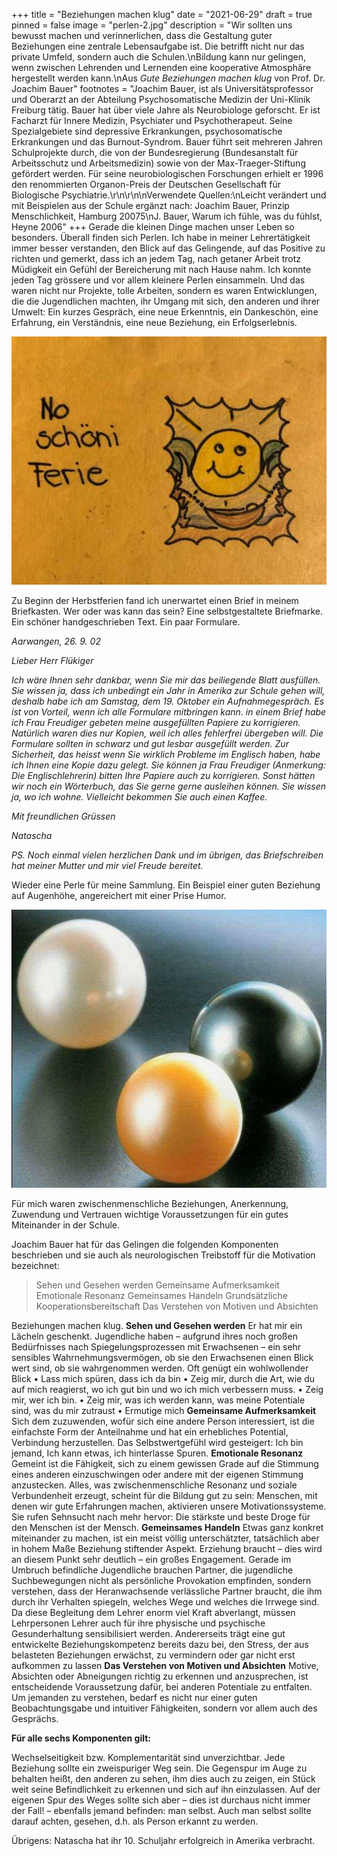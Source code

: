 +++
title = "Beziehungen machen klug"
date = "2021-06-29"
draft = true
pinned = false
image = "perlen-2.jpg"
description = "Wir sollten uns bewusst machen und verinnerlichen, dass die Gestaltung guter Beziehungen eine zentrale Lebensaufgabe ist. Die betrifft nicht nur das private Umfeld, sondern auch die Schulen.\nBildung kann nur gelingen, wenn zwischen Lehrenden und Lernenden eine kooperative Atmosphäre hergestellt werden kann.\nAus *Gute Beziehungen machen klug* von Prof. Dr. Joachim Bauer"
footnotes = "Joachim Bauer, ist als Universitätsprofessor und Oberarzt an der Abteilung Psychosomatische Medizin der Uni-Klinik Freiburg tätig. Bauer hat über viele Jahre als Neurobiologe geforscht. Er ist Facharzt für Innere Medizin, Psychiater und Psychotherapeut. Seine Spezialgebiete sind depressive Erkrankungen, psychosomatische Erkrankungen und das Burnout-Syndrom. Bauer führt seit mehreren Jahren Schulprojekte durch, die von der Bundesregierung (Bundesanstalt für Arbeitsschutz und Arbeitsmedizin) sowie von der Max-Traeger-Stiftung gefördert werden. Für seine neurobiologischen Forschungen erhielt er 1996 den renommierten Organon-Preis der Deutschen Gesellschaft für Biologische Psychiatrie.\r\n\r\n\nVerwendete Quellen:\nLeicht verändert und mit Beispielen aus der Schule ergänzt nach: Joachim Bauer, Prinzip Menschlichkeit, Hamburg 20075\nJ. Bauer, Warum ich fühle, was du fühlst, Heyne 2006"
+++
Gerade die kleinen Dinge machen unser Leben so besonders. Überall finden sich Perlen. 
Ich habe in meiner Lehrertätigkeit immer besser verstanden, den Blick auf das Gelingende, auf das Positive zu richten und gemerkt, dass ich an jedem Tag, nach getaner Arbeit trotz Müdigkeit ein Gefühl der Bereicherung mit nach Hause nahm. Ich konnte jeden Tag grössere und vor allem kleinere Perlen einsammeln. Und das waren nicht nur Projekte, tolle Arbeiten, sondern es waren Entwicklungen, die die Jugendlichen machten, ihr Umgang mit sich, den anderen und ihrer Umwelt: Ein kurzes Gespräch, eine neue Erkenntnis, ein Dankeschön, eine Erfahrung, ein Verständnis, eine neue Beziehung, ein Erfolgserlebnis.

![](2021-06-01-11.40.04-3.jpg)

Zu Beginn der Herbstferien fand ich unerwartet einen Brief in meinem Briefkasten. Wer oder was kann das sein? Eine selbstgestaltete Briefmarke. Ein schöner handgeschrieben Text. Ein paar Formulare.

*Aarwangen, 26. 9. 02*

*Lieber Herr Flükiger*

*Ich wäre Ihnen sehr dankbar, wenn Sie mir das beiliegende Blatt ausfüllen. Sie wissen ja, dass ich unbedingt ein Jahr in Amerika zur Schule gehen will, deshalb habe ich am Samstag, dem 19. Oktober ein Aufnahmegespräch. Es ist von Vorteil, wenn ich alle Formulare mitbringen kann. in einem Brief habe ich Frau Freudiger gebeten meine ausgefüllten Papiere zu korrigieren. Natürlich waren dies nur Kopien, weil ich alles fehlerfrei übergeben will.*
*Die Formulare sollten in schwarz und gut lesbar ausgefüllt werden. Zur Sicherheit, das heisst wenn Sie wirklich Probleme im Englisch haben, habe ich Ihnen eine Kopie dazu gelegt. Sie können ja Frau Freudiger (Anmerkung: Die Englischlehrerin) bitten Ihre Papiere auch zu korrigieren. Sonst hätten wir noch ein Wörterbuch, das Sie gerne gerne ausleihen können. Sie wissen ja, wo ich wohne. Vielleicht bekommen Sie auch einen Kaffee.*

*Mit freundlichen Grüssen* 

*Natascha*

*PS. Noch einmal vielen herzlichen Dank und im übrigen, das Briefschreiben hat meiner Mutter und mir viel Freude bereitet.*

Wieder eine Perle für meine Sammlung. Ein Beispiel einer guten Beziehung auf Augenhöhe, angereichert mit einer Prise Humor. 

![](perlen-bild-4.jpg)

Für mich waren zwischenmenschliche Beziehungen, Anerkennung, Zuwendung und Vertrauen wichtige Voraussetzungen für ein gutes Miteinander in der Schule. 

Joachim Bauer hat für das Gelingen die folgenden Komponenten beschrieben und sie auch als neurologischen Treibstoff für die Motivation bezeichnet: 

> Sehen und Gesehen werden
> Gemeinsame Aufmerksamkeit 
> Emotionale Resonanz
> Gemeinsames Handeln
> Grundsätzliche Kooperationsbereitschaft
> Das Verstehen von Motiven und Absichten

Beziehungen machen klug.
**Sehen und Gesehen werden**
Er hat mir ein Lächeln geschenkt. Jugendliche haben – aufgrund ihres noch großen Bedürfnisses nach Spiegelungsprozessen mit Erwachsenen – ein sehr sensibles Wahrnehmungsvermögen, ob sie den Erwachsenen einen Blick wert sind, ob sie wahrgenommen werden. Oft genügt ein wohlwollender Blick
•	Lass mich spüren, dass ich da bin
•	Zeig mir, durch die Art, wie du auf mich reagierst, wo ich gut bin und wo ich mich verbessern muss. 
•	Zeig mir, wer ich bin.
•	Zeig mir, was ich werden kann, was meine Potentiale sind, was du mir zutraust
•	Ermutige mich
**Gemeinsame Aufmerksamkeit**
Sich dem zuzuwenden, wofür sich eine andere Person interessiert, ist die einfachste Form der Anteilnahme und hat ein erhebliches Potential, Verbindung herzustellen. Das Selbstwertgefühl wird gesteigert: Ich bin jemand, Ich kann etwas, ich hinterlasse Spuren.
**Emotionale Resonanz**
Gemeint ist die Fähigkeit, sich zu einem gewissen Grade auf die Stimmung eines anderen einzuschwingen oder andere mit der eigenen Stimmung anzustecken. Alles, was zwischenmenschliche Resonanz und soziale Verbundenheit erzeugt, scheint für die Bildung gut zu sein: Menschen, mit denen wir gute Erfahrungen machen, aktivieren unsere Motivationssysteme. Sie rufen Sehnsucht nach mehr hervor: Die stärkste und beste Droge für den Menschen ist der Mensch.
**Gemeinsames Handeln**
Etwas ganz konkret miteinander zu machen, ist ein meist völlig unterschätzter, tatsächlich aber in hohem Maße Beziehung stiftender Aspekt. 
Erziehung braucht – dies wird an diesem Punkt sehr deutlich – ein großes Engagement. Gerade im Umbruch befindliche Jugendliche brauchen Partner, die jugendliche Suchbewegungen nicht als persönliche Provokation empfinden, sondern verstehen, dass der Heranwachsende verlässliche Partner braucht, die ihm durch ihr Verhalten spiegeln, welches Wege und welches die Irrwege sind. 
Da diese Begleitung dem Lehrer enorm viel Kraft abverlangt, müssen Lehrpersonen Lehrer auch für ihre physische und psychische Gesunderhaltung sensibilisiert werden. Andererseits trägt eine gut entwickelte Beziehungskompetenz bereits dazu bei, den Stress, der aus belasteten Beziehungen erwächst, zu vermindern oder gar nicht erst aufkommen zu lassen
**Das Verstehen von Motiven und Absichten**
Motive, Absichten oder Abneigungen richtig zu erkennen und anzusprechen, ist entscheidende Voraussetzung dafür, bei anderen Potentiale zu entfalten. Um jemanden zu verstehen, bedarf es nicht nur einer guten Beobachtungsgabe und intuitiver Fähigkeiten, sondern vor allem auch des Gesprächs. 

**Für alle sechs Komponenten gilt:** 

Wechselseitigkeit bzw. Komplementarität sind unverzichtbar. Jede Beziehung sollte ein zweispuriger Weg sein. Die Gegenspur im Auge zu behalten heißt, den anderen zu sehen, ihm dies auch zu zeigen, ein Stück weit seine Befindlichkeit zu erkennen und sich auf ihn einzulassen. Auf der eigenen Spur des Weges sollte sich aber – dies ist durchaus nicht immer der Fall! – ebenfalls jemand befinden: man selbst. Auch man selbst sollte darauf achten, gesehen, d.h. als Person erkannt zu werden.

Übrigens: Natascha hat ihr 10. Schuljahr erfolgreich in Amerika verbracht.